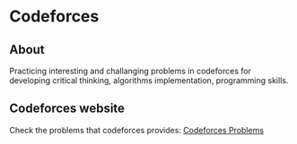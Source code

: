 # Codeforces

## About

Practicing interesting and challanging problems in codeforces for developing critical thinking, algorithms implementation, programming skills.

## Codeforces website

Check the problems that codeforces provides: [Codeforces Problems](https://codeforces.com/problemset)
